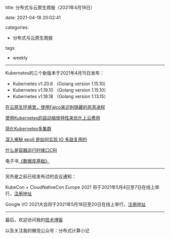 title: 分布式与云原生周报（2021年4月18日）

date: 2021-04-18 20:02:41

categories:
- 分布式与云原生周报

tags:
- weekly

---

Kubernetes的三个新版本于2021年4月15日发布：
* Kubernetes v1.20.6 （Golang version 1.15.10）
* Kubernetes v1.19.10 （Golang version 1.15.10）
* Kubernetes v1.18.18 （Golang version 1.13.15）

<!--more-->

[在云原生环境里，使用Falco来识别隐藏的恶意进程](https://sysdig.com/blog/unveil-processes-falco-cloud/)


[使用Kubernetes的自动缩放特性来优化上云费用](https://cast.ai/blog/guide-to-kubernetes-autoscaling-for-cloud-cost-optimization)


[简化Kubernetes多集群](https://www.cncf.io/blog/2021/04/12/simplifying-multi-clusters-in-kubernetes/)


[深入揭秘 epoll 是如何实现 IO 多路复用的](https://zhuanlan.zhihu.com/p/361750240)


[什么是容器运行时接口CRI](https://github.com/kubernetes/community/blob/master/contributors/devel/sig-node/container-runtime-interface.md)


电子书[《数据库基础》](http://webdam.inria.fr/Alice/)

---
另外是之前已经发布过的会议通知：

KubeCon + CloudNativeCon Europe 2021 将于2021年5月4日至7日在线上举行，[注册地址](https://events.linuxfoundation.org/kubecon-cloudnativecon-europe/register)

Google I/O 2021大会将于2021年5月18日至20日在线上举行，[注册地址](https://events.google.com/io/)


---

最后，欢迎访问我的[技术博客](https://yuhuixa.com/)

以及关注我的微信公众号：分布式计算小记



